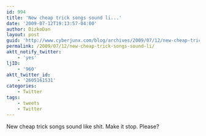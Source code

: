 ```yaml
---
id: 994
title: 'New cheap trick songs sound li...'
date: '2009-07-12T19:13:57-04:00'
author: DizkoDan
layout: post
guid: 'http://www.cyberjunx.com/blog/archives/2009/07/12/new-cheap-trick-songs-sound-li/'
permalink: /2009/07/12/new-cheap-trick-songs-sound-li/
aktt_notify_twitter:
    - 'yes'
ljID:
    - '960'
aktt_twitter_id:
    - '2605161531'
categories:
    - Twitter
tags:
    - tweets
    - Twitter
---
```


New cheap trick songs sound like shit. Make it stop. Please?